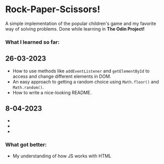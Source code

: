 
# Rock-Paper-Scissors!

A simple implementation of the popular children's game and my favorite way of solving problems.
Done while learning in **The Odin Project!**

### What I learned so far:

## 26-03-2023

* How to use methods like `addEventListener` and `getElementById` to access and change different elements in DOM.
* An easy approach to getting a random choice using `Math.floor()` and `Math.random()`.
* How to write a nice-looking README.

## 8-04-2023

* 
* 
* 

### What got better: 

* My understanding of how JS works with HTML
